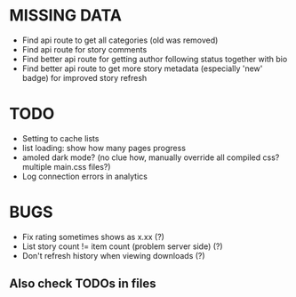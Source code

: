 
# MISSING DATA

- Find api route to get all categories (old was removed)
- Find api route for story comments
- Find better api route for getting author following status together with bio
- Find better api route to get more story metadata (especially 'new' badge) for improved story refresh

# TODO

- Setting to cache lists
- list loading: show how many pages progress
- amoled dark mode? (no clue how, manually override all compiled css? multiple main.css files?)
- Log connection errors in analytics

# BUGS

- Fix rating sometimes shows as x.xx (?)
- List story count != item count (problem server side) (?)
- Don't refresh history when viewing downloads (?)

## Also check TODOs in files
